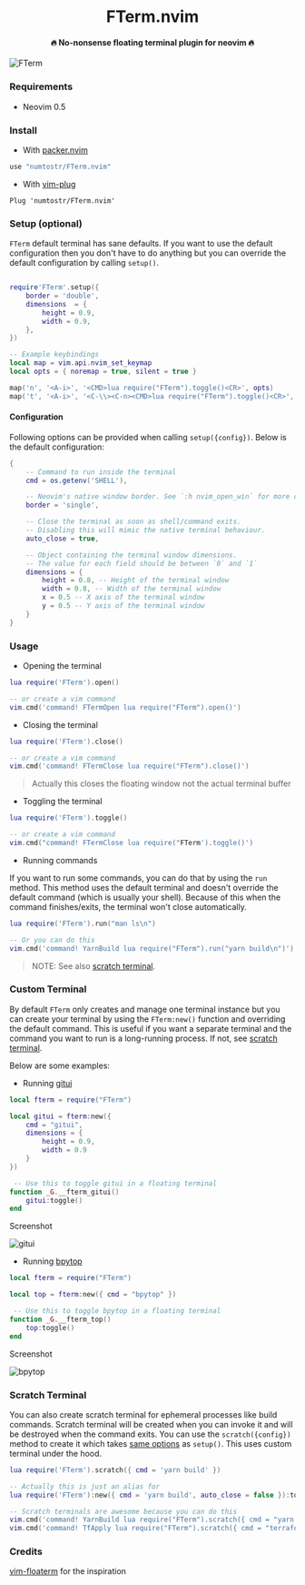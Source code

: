<h1 align='center'>FTerm.nvim</h1>

<h4 align='center'>🔥 No-nonsense floating terminal plugin for neovim 🔥</h4>

![FTerm](https://user-images.githubusercontent.com/24727447/113905276-999bc580-97f0-11eb-9c01-347de0ff53c9.png "FTerm floating in the wind")

### Requirements

-   Neovim 0.5

### Install

-   With [packer.nvim](https://github.com/wbthomason/packer.nvim)

```lua
use "numtostr/FTerm.nvim"
```

-   With [vim-plug](https://github.com/junegunn/vim-plug)

```vim
Plug 'numtostr/FTerm.nvim'
```

### Setup (optional)

`FTerm` default terminal has sane defaults. If you want to use the default configuration then you don't have to do anything but you can override the default configuration by calling `setup()`.

```lua

require'FTerm'.setup({
    border = 'double',
    dimensions  = {
        height = 0.9,
        width = 0.9,
    },
})

-- Example keybindings
local map = vim.api.nvim_set_keymap
local opts = { noremap = true, silent = true }

map('n', '<A-i>', '<CMD>lua require("FTerm").toggle()<CR>', opts)
map('t', '<A-i>', '<C-\\><C-n><CMD>lua require("FTerm").toggle()<CR>', opts)
```

#### Configuration

Following options can be provided when calling `setup({config})`. Below is the default configuration:

```lua
{
    -- Command to run inside the terminal
    cmd = os.getenv('SHELL'),

    -- Neovim's native window border. See `:h nvim_open_win` for more configuration options.
    border = 'single',

    -- Close the terminal as soon as shell/command exits.
    -- Disabling this will mimic the native terminal behaviour.
    auto_close = true,

    -- Object containing the terminal window dimensions.
    -- The value for each field should be between `0` and `1`
    dimensions = {
        height = 0.8, -- Height of the terminal window
        width = 0.8, -- Width of the terminal window
        x = 0.5 -- X axis of the terminal window
        y = 0.5 -- Y axis of the terminal window
    }
}
```

### Usage

-   Opening the terminal

```lua
lua require('FTerm').open()

-- or create a vim command
vim.cmd('command! FTermOpen lua require("FTerm").open()')
```

-   Closing the terminal

```lua
lua require('FTerm').close()

-- or create a vim command
vim.cmd('command! FTermClose lua require("FTerm").close()')
```

> Actually this closes the floating window not the actual terminal buffer

-   Toggling the terminal

```lua
lua require('FTerm').toggle()

-- or create a vim command
vim.cmd("command! FTermClose lua require("FTerm').toggle()')
```

-   Running commands

If you want to run some commands, you can do that by using the `run` method. This method uses the default terminal and doesn't override the default command (which is usually your shell). Because of this when the command finishes/exits, the terminal won't close automatically.

```lua
lua require('FTerm').run("man ls\n")

-- Or you can do this
vim.cmd('command! YarnBuild lua require("FTerm").run("yarn build\n")')
```

> NOTE: See also [scratch terminal](#scratch-terminal).

### Custom Terminal

By default `FTerm` only creates and manage one terminal instance but you can create your terminal by using the `FTerm:new()` function and overriding the default command. This is useful if you want a separate terminal and the command you want to run is a long-running process. If not, see [scratch terminal](#scratch-terminal).

Below are some examples:

-   Running [gitui](https://github.com/extrawurst/gitui)

```lua
local fterm = require("FTerm")

local gitui = fterm:new({
    cmd = "gitui",
    dimensions = {
        height = 0.9,
        width = 0.9
    }
})

 -- Use this to toggle gitui in a floating terminal
function _G.__fterm_gitui()
    gitui:toggle()
end
```

Screenshot

![gitui](https://user-images.githubusercontent.com/24727447/115375538-8541ca80-a1eb-11eb-90aa-b81803e591dc.png "gitui in a floating terminal")

-   Running [bpytop](https://github.com/aristocratos/bpytop)

```lua
local fterm = require("FTerm")

local top = fterm:new({ cmd = "bpytop" })

 -- Use this to toggle bpytop in a floating terminal
function _G.__fterm_top()
    top:toggle()
end
```

Screenshot

![bpytop](https://user-images.githubusercontent.com/24727447/115376384-47917180-a1ec-11eb-9717-8dbf21465428.png "bpytop in floating terminal")

### Scratch Terminal

You can also create scratch terminal for ephemeral processes like build commands. Scratch terminal will be created when you can invoke it and will be destroyed when the command exits. You can use the `scratch({config})` method to create it which takes [same options](#configuration) as `setup()`. This uses custom terminal under the hood.

```lua
lua require('FTerm').scratch({ cmd = 'yarn build' })

-- Actually this is just an alias for
lua require('FTerm'):new({ cmd = 'yarn build', auto_close = false }):toggle()

-- Scratch terminals are awesome because you can do this
vim.cmd('command! YarnBuild lua require("FTerm").scratch({ cmd = "yarn build" })')
vim.cmd('command! TfApply lua require("FTerm").scratch({ cmd = "terraform apply" })')
```

### Credits

[vim-floaterm](https://github.com/voldikss/vim-floaterm) for the inspiration
